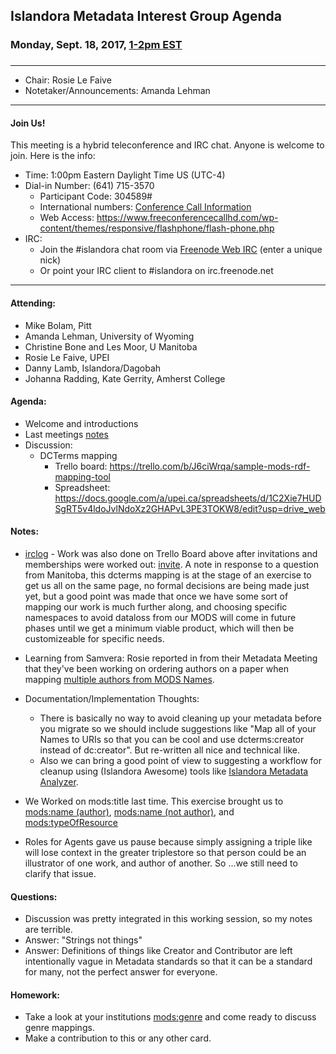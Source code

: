 ## Islandora Metadata Interest Group Agenda
### Monday, Sept. 18, 2017, [1-2pm EST](http://www.thetimezoneconverter.com/?t=1%20pm&tz=Toronto&)
### 
---
* Chair:  Rosie Le Faive
* Notetaker/Announcements:    Amanda Lehman

---

#### Join Us!
This meeting is a hybrid teleconference and IRC chat. Anyone is welcome to join. Here is the info:
* Time: 1:00pm Eastern Daylight Time US (UTC-4)
* Dial-in Number: (641) 715-3570
  * Participant Code: 304589#
  * International numbers: [Conference Call Information](https://github.com/Islandora-CLAW/CLAW/wiki/Conference-Call-Information)
  * Web Access: https://www.freeconferencecallhd.com/wp-content/themes/responsive/flashphone/flash-phone.php
* IRC:
  * Join the #islandora chat room via [Freenode Web IRC](http://webchat.freenode.net/) (enter a unique nick)
  * Or point your IRC client to #islandora on irc.freenode.net
---
#### Attending:
* Mike Bolam, Pitt
* Amanda Lehman, University of Wyoming
* Christine Bone and Les Moor, U Manitoba
* Rosie Le Faive, UPEI
* Danny Lamb, Islandora/Dagobah
* Johanna Radding, Kate Gerrity, Amherst College

#### Agenda:
* Welcome and introductions
* Last meetings [notes](https://github.com/islandora-interest-groups/Islandora-Metadata-Interest-Group/blob/main/Meetings/2017_09_11.md)
* Discussion: 
     * DCTerms mapping
        * Trello board: https://trello.com/b/J6ciWrqa/sample-mods-rdf-mapping-tool
        * Spreadsheet: https://docs.google.com/a/upei.ca/spreadsheets/d/1C2Xie7HUDSgRT5v4ldoJvlNdoXz2GHAPvL3PE3TOKW8/edit?usp=drive_web
     
#### Notes:
* [irclog](http://irclogs.islandora.ca/2017-09-18.html) - Work was also done on Trello Board above after invitations and memberships were worked out: [invite](	https://trello.com/invite/b/J6ciWrqa/ebf3ffc9976ef458a58bc05064d30f85/sample-mods-rdf-mapping-tool).  A note in response to a question from Manitoba, this dcterms mapping is at the stage of an exercise to get us all on the same page, no formal decisions are being made just yet, but a good point was made that once we have some sort of mapping our work is much further along, and choosing specific namespaces to avoid dataloss from our MODS will come in future phases until we get a minimum viable product, which will then be customizeable for specific needs.

* Learning from Samvera: Rosie reported in from their Metadata Meeting that they've been working on ordering authors on a paper when mapping [multiple authors from MODS Names](https://docs.google.com/spreadsheets/d/1Ta3pJB-ZGD8J88SrcC7Hr-Ox0BHNFKh5jwc0EXDKLUY/edit#gid=0).
* Documentation/Implementation Thoughts: 
  * There is basically no way to avoid cleaning up your metadata before you migrate so we should include suggestions like "Map all of your Names to URIs so that you can be cool and use dcterms:creator instead of dc:creator".  But re-written all nice and technical like.  
  * Also we can bring a good point of view to suggesting a workflow for cleanup using (Islandora Awesome) tools like [Islandora Metadata Analyzer](https://github.com/jyobb/islandora_metadata_analyzer).
* We Worked on mods:title last time.  This exercise brought us to [mods:name (author)](https://trello.com/c/GtMX3G3B/28-modsname-author), [mods:name (not author)](https://trello.com/c/K1TCWRiF/29-modsname-not-author), and [mods:typeOfResource](https://trello.com/c/OdoK1uWN/30-modstypeofresource) 
* Roles for Agents gave us pause because simply assigning a triple like <person> <is> <author> will lose context in the greater triplestore so that person could be an illustrator of one work, and author of another.  So ...we still need to clarify that issue.  

#### Questions:
* Discussion was pretty integrated in this working session, so my notes are terrible.
* Answer: "Strings not things"
* Answer: Definitions of things like Creator and Contributor are left intentionally vague in Metadata standards so that it can be a standard for many,  not the perfect answer for everyone.

#### Homework: 
* Take a look at your institutions [mods:genre](https://trello.com/c/lCfdfP6J/31-modsgenre) and come ready to discuss genre mappings.
* Make a contribution to this or any other card. 
